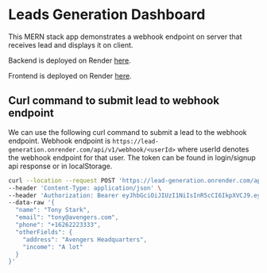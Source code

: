 # Leads Generation Dashboard

This MERN stack app demonstrates a webhook endpoint on server that receives lead and displays it on client.

Backend is deployed on Render [here](https://lead-generation.onrender.com).

Frontend is deployed on Render [here](https://leads-generation-frontend.onrender.com).

## Curl command to submit lead to webhook endpoint

We can use the following curl command to submit a lead to the webhook endpoint.
Webhook endpoint is `https://lead-generation.onrender.com/api/v1/webhook/<userId>` where userId denotes the webhook endpoint for that user.
The token can be found in login/signup api response or in localStorage.

```bash
curl --location --request POST 'https://lead-generation.onrender.com/api/v1/webhook/1' \
--header 'Content-Type: application/json' \
--header 'Authorization: Bearer eyJhbGciOiJIUzI1NiIsInR5cCI6IkpXVCJ9.eyJ1c2VySWQiOjEsImlhdCI6MTY4ODA1MTI2OSwiZXhwIjoxNjg4MzEwNDY5fQ.FmEK9IR9MW4A5mvan_nBko_Ce87VmXIZHV1rsGCXBdk' \
--data-raw '{
  "name": "Tony Stark",
  "email": "tony@avengers.com",
  "phone": "+16262223333",
  "otherFields": {
    "address": "Avengers Headquarters",
    "income": "A lot"
  }
}'
```
